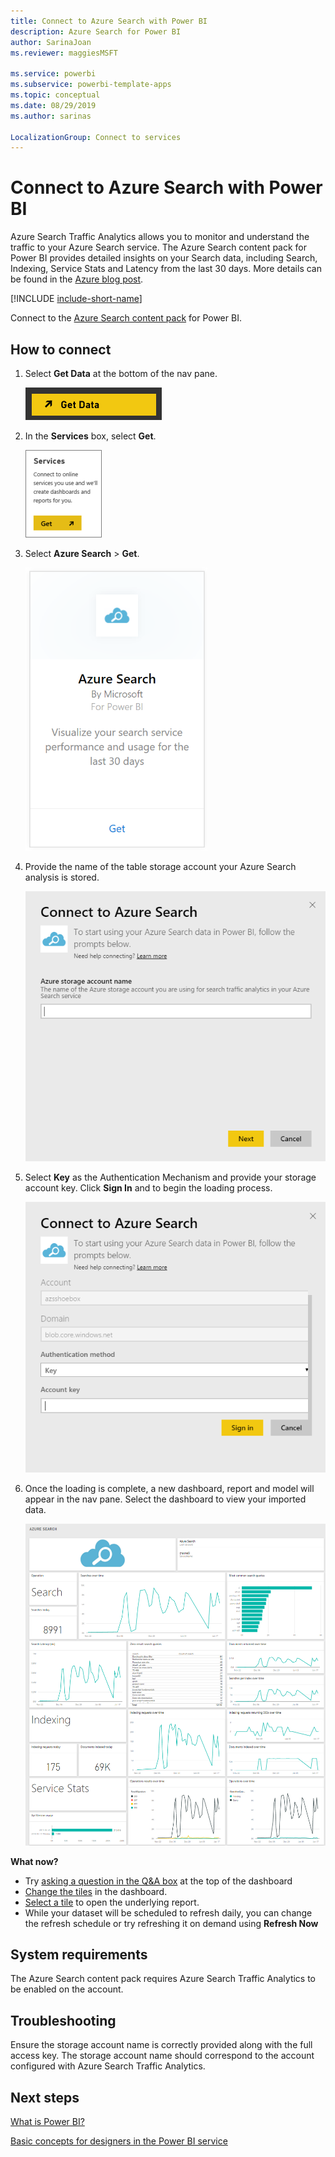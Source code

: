 ```yaml
---
title: Connect to Azure Search with Power BI
description: Azure Search for Power BI
author: SarinaJoan
ms.reviewer: maggiesMSFT

ms.service: powerbi
ms.subservice: powerbi-template-apps
ms.topic: conceptual
ms.date: 08/29/2019
ms.author: sarinas

LocalizationGroup: Connect to services
---
```

# Connect to Azure Search with Power BI
Azure Search Traffic Analytics allows you to monitor and understand the traffic to your Azure Search service. The Azure Search content pack for Power BI provides detailed insights on your Search data, including Search, Indexing, Service Stats and Latency from the last 30 days. More details can be found in the [Azure blog post](https://azure.microsoft.com/blog/analyzing-your-azure-search-traffic/).

[!INCLUDE [include-short-name](../includes/service-deprecate-content-packs.md)]

Connect to the [Azure Search content pack](https://app.powerbi.com/getdata/services/azure-search) for Power BI.

## How to connect
1. Select **Get Data** at the bottom of the nav pane.
   
   ![](media/service-connect-to-azure-search/pbi_getdata.png) 
2. In the **Services** box, select **Get**.
   
   ![](media/service-connect-to-azure-search/pbi_getservices.png) 
3. Select **Azure Search** \> **Get**.
   
   ![](media/service-connect-to-azure-search/azuresearch.png)
4. Provide the name of the table storage account your Azure Search analysis is stored.
   
   ![](media/service-connect-to-azure-search/params.png)
5. Select **Key** as the Authentication Mechanism and provide your storage account key. Click **Sign In** and to begin the loading process.
   
   ![](media/service-connect-to-azure-search/creds.png)
6. Once the loading is complete, a new dashboard, report and model will appear in the nav pane. Select the dashboard to view your imported data.
   
    ![](media/service-connect-to-azure-search/dashboard2.png)

**What now?**

* Try [asking a question in the Q&A box](../consumer/end-user-q-and-a.md) at the top of the dashboard
* [Change the tiles](../create-reports/service-dashboard-edit-tile.md) in the dashboard.
* [Select a tile](../consumer/end-user-tiles.md) to open the underlying report.
* While your dataset will be scheduled to refresh daily, you can change the refresh schedule or try refreshing it on demand using **Refresh Now**

## System requirements
The Azure Search content pack requires Azure Search Traffic Analytics to be enabled on the account.

## Troubleshooting
Ensure the storage account name is correctly provided along with the full access key. The storage account name should correspond to the account configured with Azure Search Traffic Analytics.

## Next steps
[What is Power BI?](../fundamentals/power-bi-overview.md)

[Basic concepts for designers in the Power BI service](service-basic-concepts.md)
